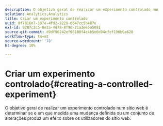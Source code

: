 ```yaml
---
description: O objetivo geral de realizar um experimento controlado num sítio web é determinar se e em que medida uma mudança definida ou um conjunto de alterações produz um efeito sobre os utilizadores do sítio web.
solution: Analytics,Analytics
title: Criar um experimento controlado
uuid: 0f7016e7-187e-4fd2-9228-0547cc5b487e
exl-id: 9287c2c5-8e2a-4d78-8f9d-21a3ee5a5081
source-git-commit: d9df90242ef96188f4e4b5e6d04cfef196b0a628
workflow-type: tm+mt
source-wordcount: '78'
ht-degree: 10%

---
```


# Criar um experimento controlado{#creating-a-controlled-experiment}

O objetivo geral de realizar um experimento controlado num sítio web é determinar se e em que medida uma mudança definida ou um conjunto de alterações produz um efeito sobre os utilizadores do sítio web.
